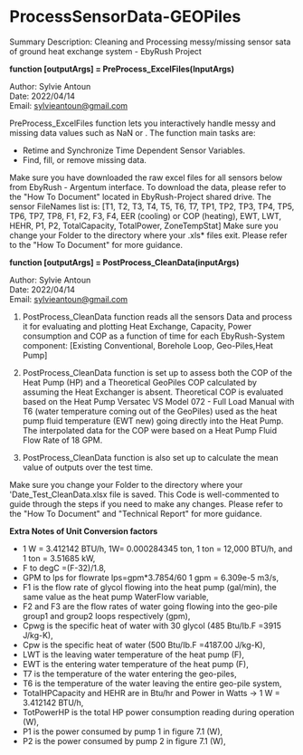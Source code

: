 # ProcessSensorData-GEOPiles
Summary Description: Cleaning and Processing messy/missing sensor sata of ground heat exchange system - EbyRush Project

**function [outputArgs] = PreProcess_ExcelFiles(InputArgs)**

Author: Sylvie Antoun   
Date: 2022/04/14  
Email: sylvieantoun@gmail.com

PreProcess_ExcelFiles function lets you interactively handle messy and missing data values such as NaN or <missing>. 
The function main tasks are:
- Retime and Synchronize Time Dependent Sensor Variables.
- Find, fill, or remove missing data. 
 
Make sure you have downloaded the raw excel files for all sensors below from EbyRush - Argentum interface. To download the data, please refer to the "How To Document" located in EbyRush-Project shared drive. The sensor FileNames list is: [T1, T2, T3, T4, T5, T6, T7, TP1, TP2, TP3, TP4, TP5, TP6, TP7, TP8, F1, F2, F3, F4, EER (cooling) or COP (heating), EWT, LWT, HEHR, P1, P2, TotalCapacity, TotalPower, ZoneTempStat]
Make sure you change your Folder to the directory where your .xls* files exit. Please refer to the "How To Document" for more guidance. 


**function [outputArgs] = PostProcess_CleanData(inputArgs)**

Author: Sylvie Antoun   
Date: 2022/04/14  
Email: sylvieantoun@gmail.com

1. PostProcess_CleanData function reads all the sensors Data and process it for evaluating and plotting Heat Exchange, Capacity, Power consumption and COP as a function of time for each EbyRush-System component:  [Existing Conventional, Borehole Loop, Geo-Piles,Heat Pump]

2. PostProcess_CleanData function is set up to assess both the COP of the Heat Pump (HP) and a Theoretical GeoPiles COP calculated by assuming the Heat Exchanger is absent. Theoretical COP is evaluated based on the Heat Pump Versatec VS Model 072 - Full Load Manual with T6 (water temperature coming out of the GeoPiles) used as the heat pump fluid temperature (EWT new) going directly into the Heat Pump. The interpolated data for the COP were based on a Heat Pump Fluid Flow Rate of 18 GPM. 

3. PostProcess_CleanData function is also set up to calculate the mean value of outputs over the test time. 

Make sure you change your Folder to the directory where your 'Date_Test_CleanData.xlsx file is saved. This Code is well-commented to guide through the steps if you need to make any changes. Please refer to the "How To Document" and "Technical Report" for more guidance.


**Extra Notes of Unit Conversion factors**
* 1 W = 3.412142 BTU/h, 1W= 0.000284345 ton, 1 ton = 12,000 BTU/h, and 1 ton = 3.51685 kW,
* F to degC =(F-32)/1.8, 
* GPM to lps for flowrate lps=gpm*3.7854/60   1 gpm = 6.309e-5 m3/s,
* F1 is the flow rate of glycol flowing into the heat pump (gal/min), the same value as the heat pump WaterFlow variable,
* F2 and F3  are the flow rates of water going flowing into the geo-pile group1 and group2 loops respectively (gpm),
* Cpwg is the specific heat of water with 30 glycol (485 Btu/Ib.F =3915 J/kg-K), 
* Cpw is the specific heat of water (500 Btu/Ib.F =4187.00 J/kg-K), 
* LWT is the leaving water temperature of the heat pump (F),
* EWT is the entering water temperature of the heat pump (F),
* T7 is the temperature of the water entering the geo-piles, 
* T6 is the temperature of the water leaving the entire geo-pile system,
* TotalHPCapacity and HEHR are in Btu/hr and Power in Watts ->  1 W = 3.412142 BTU/h,
* TotPowerHP is the total HP power consumption reading during operation (W),
* P1 is the power consumed by pump 1 in figure 7.1 (W),
* P2 is the power consumed by pump 2 in figure 7.1 (W),


